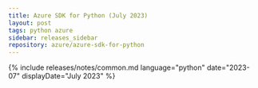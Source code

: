 ```yaml
---
title: Azure SDK for Python (July 2023)
layout: post
tags: python azure
sidebar: releases_sidebar
repository: azure/azure-sdk-for-python
---
```

{% include releases/notes/common.md language="python" date="2023-07" displayDate="July 2023" %}
